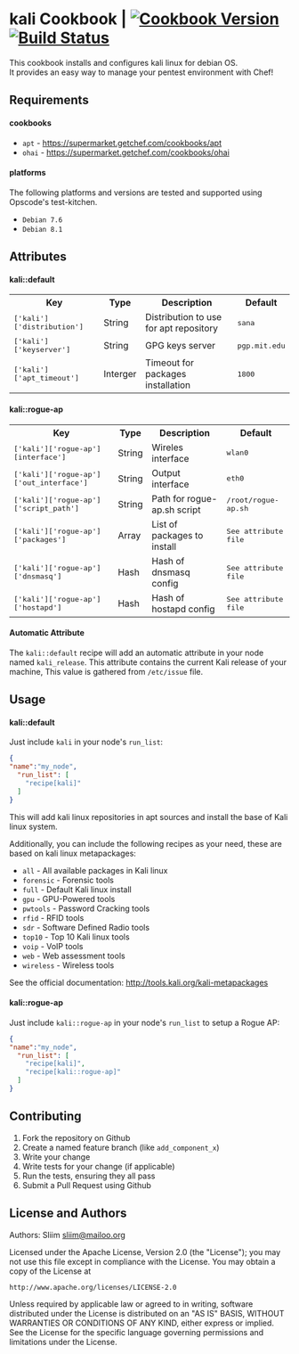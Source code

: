 kali Cookbook | [![Cookbook Version](https://img.shields.io/cookbook/v/kali.svg)](https://community.opscode.com/cookbooks/kali) [![Build Status](https://travis-ci.org/sliim-cookbooks/kali.svg?branch=master)](https://travis-ci.org/sliim-cookbooks/kali) 
==============
This cookbook installs and configures kali linux for debian OS.  
It provides an easy way to manage your pentest environment with Chef!

Requirements
------------
#### cookbooks
- `apt` - https://supermarket.getchef.com/cookbooks/apt
- `ohai` - https://supermarket.getchef.com/cookbooks/ohai

#### platforms
The following platforms and versions are tested and supported using Opscode's test-kitchen.  
- `Debian 7.6`
- `Debian 8.1`

Attributes
----------
#### kali::default
<table>
<tr>
<th>Key</th>
<th>Type</th>
<th>Description</th>
<th>Default</th>
</tr>
<tr>
<td><tt>['kali']['distribution']</tt></td>
<td>String</td>
<td>Distribution to use for apt repository</td>
<td><tt>sana</tt></td>
</tr>
<tr>
<td><tt>['kali']['keyserver']</tt></td>
<td>String</td>
<td>GPG keys server</td>
<td><tt>pgp.mit.edu</tt></td>
</tr>
<tr>
<td><tt>['kali']['apt_timeout']</tt></td>
<td>Interger</td>
<td>Timeout for packages installation</td>
<td><tt>1800</tt></td>
</tr>
</table>

#### kali::rogue-ap
<table>
<tr>
<th>Key</th>
<th>Type</th>
<th>Description</th>
<th>Default</th>
</tr>
<tr>
<td><tt>['kali']['rogue-ap'][interface']</tt></td>
<td>String</td>
<td>Wireles interface</td>
<td><tt>wlan0</tt></td>
</tr>
<tr>
<td><tt>['kali']['rogue-ap']['out_interface']</tt></td>
<td>String</td>
<td>Output interface</td>
<td><tt>eth0</tt></td>
</tr>
<tr>
<td><tt>['kali']['rogue-ap']['script_path']</tt></td>
<td>String</td>
<td>Path for rogue-ap.sh script</td>
<td><tt>/root/rogue-ap.sh</tt></td>
</tr>
<tr>
<td><tt>['kali']['rogue-ap']['packages']</tt></td>
<td>Array</td>
<td>List of packages to install</td>
<td><tt>See attribute file</tt></td>
</tr>
<tr>
<td><tt>['kali']['rogue-ap']['dnsmasq']</tt></td>
<td>Hash</td>
<td>Hash of dnsmasq config</td>
<td><tt>See attribute file</tt></td>
</tr>
<tr>
<td><tt>['kali']['rogue-ap']['hostapd']</tt></td>
<td>Hash</td>
<td>Hash of hostapd config</td>
<td><tt>See attribute file</tt></td>
</tr>
</table>

#### Automatic Attribute
The `kali::default` recipe will add an automatic attribute in your node named `kali_release`.
This attribute contains the current Kali release of your machine, This value is gathered from `/etc/issue` file.

Usage
-----
#### kali::default
Just include `kali` in your node's `run_list`:  

```json
{
"name":"my_node",
  "run_list": [
    "recipe[kali]"
  ]
}
```

This will add kali linux repositories in apt sources and install the base of Kali linux system.  

Additionally, you can include the following recipes as your need, these are based on kali linux metapackages:  
- `all` - All available packages in Kali linux  
- `forensic` - Forensic tools  
- `full` - Default Kali linux install  
- `gpu` - GPU-Powered tools  
- `pwtools` - Password Cracking tools  
- `rfid` - RFID tools  
- `sdr` - Software Defined Radio tools  
- `top10` - Top 10 Kali linux tools  
- `voip` - VoIP tools  
- `web` - Web assessment tools  
- `wireless` - Wireless tools  

See the official documentation: http://tools.kali.org/kali-metapackages

#### kali::rogue-ap
Just include `kali::rogue-ap` in your node's `run_list` to setup a Rogue AP:

```json
{
"name":"my_node",
  "run_list": [
    "recipe[kali]",
    "recipe[kali::rogue-ap]"
  ]
}
```

Contributing
------------
1. Fork the repository on Github
2. Create a named feature branch (like `add_component_x`)
3. Write your change
4. Write tests for your change (if applicable)
5. Run the tests, ensuring they all pass
6. Submit a Pull Request using Github

License and Authors
-------------------
Authors: Sliim <sliim@mailoo.org> 

Licensed under the Apache License, Version 2.0 (the "License"); you may not use this file except in compliance with the License. You may obtain a copy of the License at

    http://www.apache.org/licenses/LICENSE-2.0

Unless required by applicable law or agreed to in writing, software distributed under the License is distributed on an "AS IS" BASIS, WITHOUT WARRANTIES OR CONDITIONS OF ANY KIND, either express or implied. See the License for the specific language governing permissions and limitations under the License.

